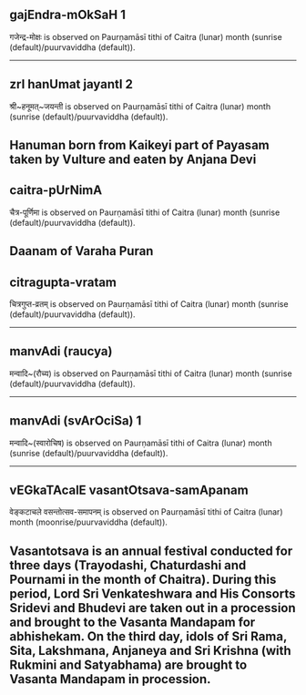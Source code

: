 ## gajEndra-mOkSaH 1

गजेन्द्र-मोक्षः is observed on Paurṇamāsī tithi of Caitra (lunar) month (sunrise (default)/puurvaviddha (default)).


---
## zrI hanUmat jayantI 2

श्री~हनूमत्~जयन्ती is observed on Paurṇamāsī tithi of Caitra (lunar) month (sunrise (default)/puurvaviddha (default)).

Hanuman born from Kaikeyi part of Payasam taken by Vulture and eaten by Anjana Devi
---
## caitra-pUrNimA

चैत्र-पूर्णिमा is observed on Paurṇamāsī tithi of Caitra (lunar) month (sunrise (default)/puurvaviddha (default)).

Daanam of Varaha Puran
---
## citragupta-vratam

चित्रगुप्त-व्रतम् is observed on Paurṇamāsī tithi of Caitra (lunar) month (sunrise (default)/puurvaviddha (default)).


---
## manvAdi (raucya)

मन्वादि~(रौच्य) is observed on Paurṇamāsī tithi of Caitra (lunar) month (sunrise (default)/puurvaviddha (default)).


---
## manvAdi (svArOciSa) 1

मन्वादि~(स्वारोचिष) is observed on Paurṇamāsī tithi of Caitra (lunar) month (sunrise (default)/puurvaviddha (default)).


---
## vEGkaTAcalE vasantOtsava-samApanam

वेङ्कटाचले वसन्तोत्सव-समापनम् is observed on Paurṇamāsī tithi of Caitra (lunar) month (moonrise/puurvaviddha (default)).

Vasantotsava is an annual festival conducted for three days (Trayodashi, Chaturdashi and Pournami in the month of Chaitra). During this period, Lord Sri Venkateshwara and His Consorts Sridevi and Bhudevi are taken out in a procession and brought to the Vasanta Mandapam for abhishekam. On the third day, idols of Sri Rama, Sita, Lakshmana, Anjaneya and Sri Krishna (with Rukmini and Satyabhama) are brought to Vasanta Mandapam in procession.
---
